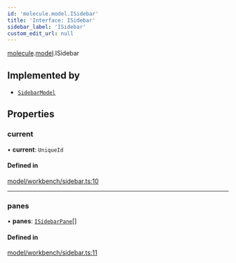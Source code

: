 ```yaml
---
id: 'molecule.model.ISidebar'
title: 'Interface: ISidebar'
sidebar_label: 'ISidebar'
custom_edit_url: null
---
```


[molecule](../namespaces/molecule).[model](../namespaces/molecule.model).ISidebar

## Implemented by

-   [`SidebarModel`](../classes/molecule.model.SidebarModel)

## Properties

### current

• **current**: `UniqueId`

#### Defined in

[model/workbench/sidebar.ts:10](https://github.com/DTStack/molecule/blob/3e6bc450/src/model/workbench/sidebar.ts#L10)

---

### panes

• **panes**: [`ISidebarPane`](molecule.model.ISidebarPane)[]

#### Defined in

[model/workbench/sidebar.ts:11](https://github.com/DTStack/molecule/blob/3e6bc450/src/model/workbench/sidebar.ts#L11)
